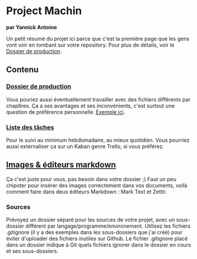 # Project Machin

**par Yannick Antoine**

Un petit résumé du projet ici parce que c'est la première page que les gens vont voir en tombant sur votre repository. Pour plus de détails, voir le [Dossier de production](Dossier/readme.md).

## Contenu
### [Dossier de production](Dossier/readme.md)
Vous pouriez aussi éventuellement travailler avec des fichiers différents par chapîtres. Ça a ses avantages et ses inconvénients, c'est surtout une question de préférence personnelle. [Exemple ici](https://github.com/stluc-an/TestDossier_EphemereFurtif/tree/dossier-multifichier).

### [Liste des tâches](tasks.md)
Pour le suivi au minimum hebdomadaire, au mieux quotidien. Vous pourriez aussi externaliser ça sur un Kaban genre Trello, si vous préférez.

## [Images & éditeurs markdown](markdown-editors.md) 
Ça c'est juste pour vous, pas besoin dans votre dossier ;)
Faut un peu chipoter pour insérer des images correctement dans vos documents, voilà comment faire dans deux éditeurs Markdown : Mark Text et Zettlr.

### Sources
Prévoyez un dossier séparé pour les sources de votre projet, avec un sous-dossier différent par langage/programme/environement. 
Utilisez les fichiers .gitignore (il y a des exemples dans les sous-dossiers que j'ai créé) pour éviter d'uploader des fichiers inutiles sur Github. Le fichier .gitignore placé dans un dossier indique à Git quels fichiers ignorer dans le dossier en cours et ses sous-dossiers.

